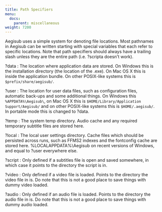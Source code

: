 ```yaml
---
title: Path Specifiers
menu:
  docs:
    parent: miscellaneous
weight: 7200
---
```


Aegisub uses a simple system for denoting file locations. Most pathnames in
Aegisub can be written starting with special variables that each refer to
specific locations. Note that path specifiers should always have a trailing
slash unless they are the entire path (i.e. ?scripta doesn't work).

?data
:   The location where application data are stored. On Windows this is the
    installation directory (the location of the .exe). On Mac OS X this is
    inside the application bundle. On other POSIX-like systems this is
    `$prefix/share/aegisub/`.

?user
:   The location for user data files, such as configuration
    files, automatic back-ups and some additional things. On Windows this
    `%APPDATA%\Aegisub\`, on Mac OS X this is `$HOME/Library/Application
    Support/Aegisub/` and on other POSIX-like systems this is
    `$HOME/.aegisub/`. In portable mode this is changed to ?data.

?temp
:   The system temp directory. Audio cache and any required temporary
    subtitle files are stored here.

?local
:   The local user settings directory. Cache files which should be
    persisted across runs, such as FFMS2 indexes and the fontconfig cache are
    stored here. %LOCALAPPDATA%\Aegisub on recent versions of Windows, and
    equal to ?user everywhere else.

?script
:   Only defined if a subtitles file is open and saved somewhere, in which
    case it points to the directory the script is in.

?video
:   Only defined if a video file is loaded. Points to the directory the
    video file in is. Do note that this is not a good place to save things with
    dummy video loaded.

?audio
:   Only defined if an audio file is loaded. Points to the directory the
    audio file in is. Do note that this is not a good place to save things with
    dummy audio loaded.
